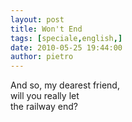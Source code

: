 ```yaml
---
layout: post
title: Won't End
tags: [speciale,english,]
date: 2010-05-25 19:44:00
author: pietro
---
```

And so, my dearest friend,<br/>will you really let<br/>the railway end?
